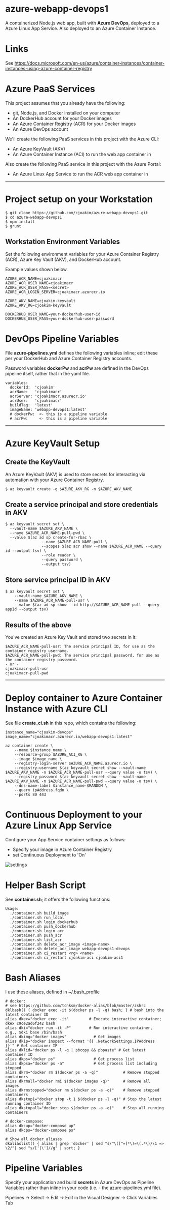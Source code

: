# azure-webapp-devops1

A containerized Node.js web app, built with **Azure DevOps**, deployed to a Azure Linux App Service. 
Also deployed to an Azure Container Instance.

# Links

See https://docs.microsoft.com/en-us/azure/container-instances/container-instances-using-azure-container-registry

# Azure PaaS Services

This project assumes that you already have the following:
- git, Node.js, and Docker installed on your computer
- An DockerHub account for your Docker images
- An Azure Container Registry (ACR) for your Docker images
- An Azure DevOps account

We'll create the following PaaS services in this project with the Azure CLI:
- An Azure KeyVault (AKV)
- An Azure Container Instance (ACI) to run the web app container in

Also create the following PaaS service in this project with the Azure Portal:
- An Azure Linux App Service to run the ACR web app container in

---

# Project setup on your Workstation

```
$ git clone https://github.com/cjoakim/azure-webapp-devops1.git
$ cd azure-webapp-devops1
$ npm install
$ grunt
```

## Workstation Environment Variables

Set the following environment variables for your Azure Container Registry (ACR),
Azure Key Vault (AKV), and DockerHub account.

Example values shown below.
```
AZURE_ACR_NAME=cjoakimacr
AZURE_ACR_USER_NAME=cjoakimacr
AZURE_ACR_USER_PASS=<secret>
AZURE_ACR_LOGIN_SERVER=cjoakimacr.azurecr.io

AZURE_AKV_NAME=cjoakim-keyvault
AZURE_AKV_RG=cjoakim-keyvault

DOCKERHUB_USER_NAME=your-dockerhub-user-id
DOCKERHUB_USER_PASS=your-dockerhub-user-password
```

# DevOps Pipeline Variables

File **azure-pipelines.yml** defines the following variables inline; edit these
per your DockerHub and Azure Container Registry accounts.

Password variables **dockerPw** and **acrPw** are defined in the DevOps pipeline itself,
rather that in the yaml file.

```
variables:
  dockerId:  'cjoakim'
  acrName:   'cjoakimacr'
  acrServer: 'cjoakimacr.azurecr.io'
  acrUser:   'cjoakimacr'
  buildTag:  'latest'
  imageName: 'webapp-devops1:latest'
  # dockerPw:  <- this is a pipeline variable
  # acrPw:     <- this is a pipeline variable
```

---

# Azure KeyVault Setup

## Create the KeyVault

An Azure KeyVault (AKV) is used to store secrets for interacting via automation with
your Azure Container Registry.

```
$ az keyvault create -g $AZURE_AKV_RG -n $AZURE_AKV_NAME
```

## Create a service principal and store credentials in AKV

```
$ az keyvault secret set \
  --vault-name $AZURE_AKV_NAME \
  --name $AZURE_ACR_NAME-pull-pwd \
  --value $(az ad sp create-for-rbac \
                --name $AZURE_ACR_NAME-pull \
                --scopes $(az acr show --name $AZURE_ACR_NAME --query id --output tsv) \
                --role reader \
                --query password \
                --output tsv)
```

## Store service principal ID in AKV

```
$ az keyvault secret set \
    --vault-name $AZURE_AKV_NAME \
    --name $AZURE_ACR_NAME-pull-usr \
    --value $(az ad sp show --id http://$AZURE_ACR_NAME-pull --query appId --output tsv)
```

## Results of the above

You've created an Azure Key Vault and stored two secrets in it:
```
$AZURE_ACR_NAME-pull-usr: The service principal ID, for use as the container registry username.
$AZURE_ACR_NAME-pull-pwd: The service principal password, for use as the container registry password.
- or -
cjoakimacr-pull-usr
cjoakimacr-pull-pwd
```

---

# Deploy container to Azure Container Instance with Azure CLI

See file **create_ci.sh** in this repo, which contains the following:

```
instance_name="cjoakim-devops"
image_name="cjoakimacr.azurecr.io/webapp-devops1:latest"

az container create \
    --name $instance_name \
    --resource-group $AZURE_ACI_RG \
    --image $image_name \
    --registry-login-server $AZURE_ACR_NAME.azurecr.io \
    --registry-username $(az keyvault secret show --vault-name $AZURE_AKV_NAME -n $AZURE_ACR_NAME-pull-usr --query value -o tsv) \
    --registry-password $(az keyvault secret show --vault-name $AZURE_AKV_NAME -n $AZURE_ACR_NAME-pull-pwd --query value -o tsv) \
    --dns-name-label $instance_name-$RANDOM \
    --query ipAddress.fqdn \
    --ports 80 443
```

# Continuous Deployment to your Azure Linux App Service

Configure your App Service container settings as follows:
- Specify your image in Azure Container Registry
- set Continuous Deployment to 'On'

![settings](img/app-service-container-settings.png)


# Helper Bash Script

See **container.sh**; it offers the following functions:

```
Usage:
  ./container.sh build_image
  ./container.sh run_local
  ./container.sh login_dockerhub
  ./container.sh push_dockerhub
  ./container.sh login_acr
  ./container.sh push_acr
  ./container.sh list_acr
  ./container.sh delete_acr_image <image-name>
  ./container.sh delete_acr_image webapp-devops1-devops
  ./container.sh ci_restart <rg> <name>
  ./container.sh ci_restart cjoakim-aci cjoakim-aci1
```

# Bash Aliases

I use these aliases, defined in ~/.bash_profile
```
# docker:
# see https://github.com/tcnksm/docker-alias/blob/master/zshrc
dklbash() { docker exec -it $(docker ps -l -q) bash; } # bash into the latest container ID
alias dkex="docker exec -it"         # Execute interactive container; dkex c9ce2ad6f242 bash
alias dki="docker run -it -P"        # Run interactive container, e.g., $dki base /bin/bash
alias dkimg="docker images"            # Get images
alias dkip="docker inspect --format '{{ .NetworkSettings.IPAddress }}'" # Get container IP
alias dklid="docker ps -l -q | pbcopy && pbpaste" # Get latest container ID
alias dkps="docker ps"                 # Get process list
alias dkpsa="docker ps -a"             # Get process list including stopped
alias dkrm="docker rm $(docker ps -a -q)"           # Remove stopped containers
alias dkrmall="docker rmi $(docker images -q)"      # Remove all images
alias dkrmstopped="docker rm $(docker ps -a -q)"    # Remove stopped containers
alias dkstop1="docker stop -t 1 $(docker ps -l -q)" # Stop the latest running container ID
alias dkstopall="docker stop $(docker ps -a -q)"    # Stop all running containers

# docker-compose:
alias dkcup="docker-compose up"
alias dkcps="docker-compose ps"

# Show all docker aliases
dkaliaslist() { alias | grep 'docker' | sed "s/^\([^=]*\)=\(.*\)/\1 => \2/"| sed "s/['|\']//g" | sort; }
```

# Pipeline Variables

Specify your application and build **secrets** in Azure DevOps as Pipeline Variables
rather than inline in your code (i.e. - the azure-pipelines.yml file).

Pipelines -> Select -> Edit -> Edit in the Visual Designer -> Click Variables Tab
